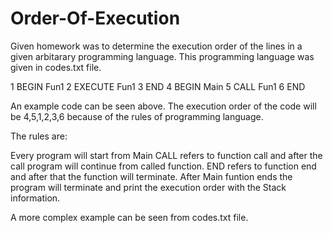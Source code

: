 # Order-Of-Execution

Given homework was to determine the execution order of the lines in a given arbitarary programming language. This programming language was given in codes.txt file.

1 BEGIN Fun1
2 EXECUTE Fun1
3 END
4 BEGIN Main
5 CALL Fun1
6 END

An example code can be seen above. The execution order of the code will be 4,5,1,2,3,6 because of the rules of programming language.

The rules are: 

Every program will start from Main
CALL refers to function call and after the call program will continue from called function.
END refers to function end and after that the function will terminate.
After Main funtion ends the program will terminate and print the execution order with the Stack information.

A more complex example can be seen from codes.txt file.
